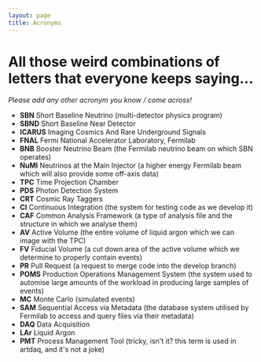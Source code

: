 ```yaml
---
layout: page
title: Acronyms
---
```


# All those weird combinations of letters that everyone keeps saying...

*Please add any other acronym you know / come across!*

- **SBN** Short Baseline Neutrino (multi-detector physics program)
- **SBND** Short Baseline Near Detector
- **ICARUS** Imaging Cosmics And Rare Underground Signals
- **FNAL** Fermi National Accelerator Laboratory, Fermilab
- **BNB** Booster Neutrino Beam (the Fermilab neutrino beam on which SBN operates)
- **NuMI** Neutrinos at the Main Injector (a higher energy Fermilab beam which will also provide some off-axis data)
- **TPC** Time Projection Chamber
- **PDS** Photon Detection System
- **CRT** Cosmic Ray Taggers
- **CI** Continuous Integration (the system for testing code as we develop it)
- **CAF** Common Analysis Framework (a type of analysis file and the structure in which we analyse them)
- **AV** Active Volume (the entire volume of liquid argon which we can image with the TPC)
- **FV** Fiducial Volume (a cut down area of the active volume which we determine to properly contain events)
- **PR** Pull Request (a request to merge code into the develop branch)
- **POMS** Production Operations Management System (the system used to automise large amounts of the workload in producing large samples of events)
- **MC** Monte Carlo (simulated events)
- **SAM** Sequential Access via Metadata (the database system utilised by Fermilab to access and query files via their metadata)
- **DAQ** Data Acquisition
- **LAr** Liquid Argon
- **PMT** Process Management Tool (tricky, isn't it? this term is used in artdaq, and it's not a joke)
